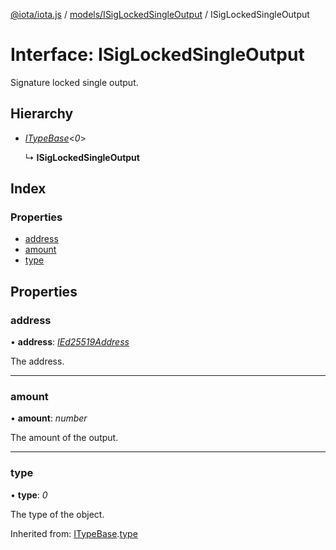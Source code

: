 [@iota/iota.js](../README.md) / [models/ISigLockedSingleOutput](../modules/models_isiglockedsingleoutput.md) / ISigLockedSingleOutput

# Interface: ISigLockedSingleOutput

Signature locked single output.

## Hierarchy

* [*ITypeBase*](models_itypebase.itypebase.md)<*0*\>

  ↳ **ISigLockedSingleOutput**

## Index

### Properties

* [address](models_isiglockedsingleoutput.isiglockedsingleoutput.md#address)
* [amount](models_isiglockedsingleoutput.isiglockedsingleoutput.md#amount)
* [type](models_isiglockedsingleoutput.isiglockedsingleoutput.md#type)

## Properties

### address

• **address**: [*IEd25519Address*](models_ied25519address.ied25519address.md)

The address.

___

### amount

• **amount**: *number*

The amount of the output.

___

### type

• **type**: *0*

The type of the object.

Inherited from: [ITypeBase](models_itypebase.itypebase.md).[type](models_itypebase.itypebase.md#type)
